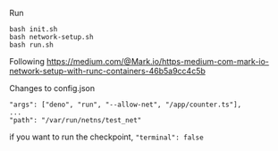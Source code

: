 Run
```
bash init.sh
bash network-setup.sh
bash run.sh
```

Following https://medium.com/@Mark.io/https-medium-com-mark-io-network-setup-with-runc-containers-46b5a9cc4c5b

Changes to config.json

```
"args": ["deno", "run", "--allow-net", "/app/counter.ts"],
...
"path": "/var/run/netns/test_net"
```

if you want to run the checkpoint, `"terminal": false`
